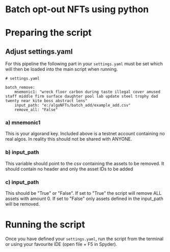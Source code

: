 # Batch opt-out NFTs using python

# Preparing the script

## Adjust settings.yaml

For this pipeline the following part in your `settings.yaml` must be set which will then be loaded into the main script when running.

```
# settings.yaml

batch_remove:
    mnemonic1: "wreck floor carbon during taste illegal cover amused staff middle firm surface daughter pool lab update steel trophy dad twenty near kite boss abstract lens"
    input_path: "e:/algoNFTs/batch_add/example_add.csv"
    remove_all: "False"
```

### a) mnemonic1

This is your algorand key. Included above is a testnet account containing no real algos. In reality this should not be shared with ANYONE.

### b) input_path

This variable should point to the csv containing the assets to be removed. It should contain no header and only the asset IDs to be added


### c) input_path
This should be "True" or "False". If set to "True" the script will remove ALL assets with amount 0. If set to "False" only assets defined in the input_path will be removed.


# Running the script

Once you have defined your `settings.yaml`, run the script from the terminal or using your favourite IDE (open file + F5 in Spyder).
